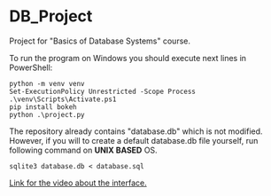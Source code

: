 # DB_Project
Project for "Basics of Database Systems" course.

To run the program on Windows you should execute next lines in PowerShell:
```
python -m venv venv
Set-ExecutionPolicy Unrestricted -Scope Process
.\venv\Scripts\Activate.ps1
pip install bokeh
python .\project.py
```
The repository already contains "database.db" which is not modified. However, if you will to create a default database.db file yourself, run following command on **UNIX BASED** OS.
```
sqlite3 database.db < database.sql
```

[Link for the video about the interface.](https://youtu.be/t5Pkvn_wGQA)
